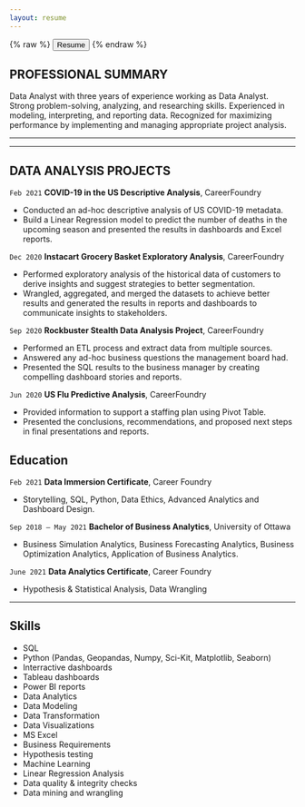```yaml
---
layout: resume
---
```




{% raw %}
<button onclick="window.open('/images/Morwarid_Najafizada_Resume.pd2f')">Resume</button>
{% endraw %} 



## PROFESSIONAL SUMMARY

Data Analyst with three years of experience working as Data Analyst. Strong problem-solving, analyzing, and researching skills. Experienced in modeling, interpreting, and reporting data. Recognized for maximizing performance by implementing and managing appropriate project analysis. 

----------







------------
## DATA ANALYSIS PROJECTS

`Feb 2021`
__COVID-19 in the US Descriptive Analysis__, CareerFoundry

- Conducted an ad-hoc descriptive analysis of US COVID-19 metadata.
- Build a Linear Regression model to predict the number of deaths in the upcoming season and presented the results in dashboards and Excel reports.

`Dec 2020`
__Instacart Grocery Basket Exploratory Analysis__, CareerFoundry

- Performed exploratory analysis of the historical data of customers to derive insights and suggest strategies to better segmentation.
- Wrangled, aggregated, and merged the datasets to achieve better results and generated the results in reports and dashboards to communicate insights to stakeholders.


`Sep 2020`
__Rockbuster Stealth Data Analysis Project__, CareerFoundry

- Performed an ETL process and extract data from multiple sources.
- Answered any ad-hoc business questions the management board had.
- Presented the SQL results to the business manager by creating compelling dashboard stories and reports.

`Jun 2020`
__US Flu Predictive Analysis__, CareerFoundry

- Provided information to support a staffing plan using Pivot Table.
- Presented the conclusions, recommendations, and proposed next steps in final presentations and reports.



## Education

`Feb 2021`
__Data Immersion Certificate__, Career Foundry
- Storytelling, SQL, Python, Data Ethics, Advanced Analytics and Dashboard Design. 

`Sep 2018 – May 2021`
__Bachelor of Business Analytics__, University of Ottawa
- Business Simulation Analytics, Business Forecasting Analytics, Business Optimization Analytics, Application of Business Analytics. 

`June 2021`
__Data Analytics Certificate__, Career Foundry
- Hypothesis & Statistical Analysis, Data Wrangling 


-------------

## Skills

- SQL
- Python (Pandas, Geopandas, Numpy, Sci-Kit, Matplotlib, Seaborn) 
- Interractive dashboards
- Tableau dashboards
- Power BI reports
- Data Analytics
- Data Modeling
- Data Transformation
- Data Visualizations 
- MS Excel
- Business Requirements 
- Hypothesis testing
- Machine Learning 
- Linear Regression Analysis
- Data quality & integrity checks 
- Data mining and wrangling 


